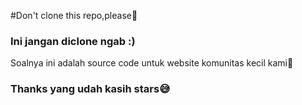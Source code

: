 #Don't clone this repo,please🙏

### Ini jangan diclone ngab :)
 Soalnya ini adalah source code untuk website komunitas kecil kami🙏

### Thanks yang udah kasih stars😅
